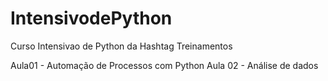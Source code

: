# IntensivodePython
Curso Intensivao de Python da Hashtag Treinamentos

Aula01 -  Automação de Processos  com Python
Aula 02 - Análise de dados
